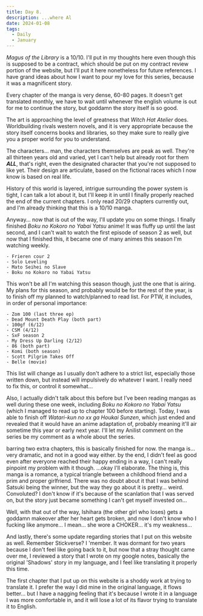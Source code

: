 ```yaml
---
title: Day 8.
description: ...where Al 
date: 2024-01-08
tags: 
  - Daily
  - January
---
```

*Magus of the Library* is a 10/10. I'll put in my thoughts here even though this is supposed to be a contract, which should be put on my contract review portion of the website, but I'll put it here nonetheless for future references. I have grand ideas about how I want to pour my love for this series, because it was a magnificent story.

Every chapter of the manga is very dense, 60-80 pages. It doesn't get translated monthly, we have to wait until whenever the english volume is out for me to continue the story, but goddamn the story itself is so good.

The art is approaching the level of greatness that *Witch Hat Atelier* does. Worldbuilding rivals western novels, and it is very appropriate because the story itself concerns books and libraries, so they make sure to really give you a proper world for you to understand.

The characters... man, the characters themselves are peak as well. They're all thirteen years old and varied, yet I can't help but already root for them ***ALL***, that's right, even the designated character that you're not supposed to like yet. Their design are articulate, based on the fictional races which I now know is based on real life.

History of this world is layered, intrigue surrounding the power system is tight, I can talk a lot about it, but I'll keep it in until I finally properly reached the end of the current chapters. I only read 20/29 chapters currently out, and I'm already thinking that this is a 10/10 manga.

Anyway... now that is out of the way, I'll update you on some things. I finally finished *Boku no Kokoro no Yabai Yatsu* anime! It was fluffy up until the last second, and I can't wait to watch the first episode of season 2 as well, but now that I finished this, it became one of many animes this season I'm watching weekly.

    - Frieren cour 2
    - Solo Leveling
    - Mato Seihei no Slave
    - Boku no Kokoro no Yabai Yatsu
    
This won't be all I'm watching this season though, just the one that is airing. My plans for this season, and probably would be for the rest of the year, is to finish off my planned to watch/planned to read list. For PTW, it includes, in order of personal importance:

    - Zom 100 (last three ep)
    - Dead Mount Death Play (both part)
    - 100gf (6/12)
    - CSM (4/12)
    - SxF season 2
    - My Dress Up Darling (2/12)
    - 86 (both part)
    - Komi (both season)
    - Scott Pilgrim Takes Off
    - Belle (movie)
    
This list will change as I usually don't adhere to a strict list, especially those written down, but instead will impulsively do whatever I want. I really need to fix this, or control it somewhat...

Also, I actually didn't talk about this before but I've been reading mangas as well during these one week, including *Boku no Kokoro no Yabai Yatsu* (which I managed to read up to chapter 100 before starting). Today, I was able to finish off *Watari-kun no xx ga Houkai Sunzen*, which just ended and revealed that it would have an anime adaptation of, probably meaning it'll air sometime this year or early next year. I'll let my Anilist comment on the series be my comment as a whole about the series.

barring two extra chapters, this is basically finished for now. the manga is... very dramatic, 
and not in a good way either. 
by the end, I didn't feel as good even after everyone reached their happy ending in a way, 
I can't really pinpoint my problem with it though.
...okay I'll elaborate. The thing is, this manga is a romance, a typical triangle between a childhood friend and a prim and proper girlfriend. There was no doubt about it that I was behind Satsuki being the winner, but the way they go about it is pretty... weird. Convoluted? I don't know if it's because of the scanlation that I was served on, but the story just became something I can't get myself invested on...

Well, with that out of the way, Ishihara (the other girl who loses) gets a goddamn makeover after her heart gets broken, and now I don't know who I fucking like anymore... I mean... she wore a CHOKER... it's my weakness...

And lastly, there's some update regarding stories that I put on this website as well. Remember Stickverse? I 'member. It was dormant for two years because I don't feel like going back to it, but now that a stray thought came over me, I reviewed a story that I wrote on my google notes, basically the original 'Shadows' story in my language, and I feel like translating it properly this time.

The first chapter that I put up on this website is a shoddy work at trying to translate it. I prefer the way I did mine in the original language, it flows better... but I have a nagging feeling that it's because I wrote it in a language I was more comfortable in, and it will lose a lot of its flavor trying to translate it to English.